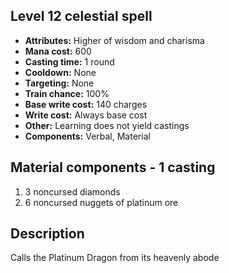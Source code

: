 ## Level 12 celestial spell

- **Attributes:** Higher of wisdom and charisma
- **Mana cost:** 600
- **Casting time:** 1 round
- **Cooldown:** None
- **Targeting:** None
- **Train chance:** 100%
- **Base write cost:** 140 charges
- **Write cost:** Always base cost
- **Other:** Learning does not yield castings
- **Components:** Verbal, Material

## Material components - 1 casting

1. 3 noncursed diamonds
2. 6 noncursed nuggets of platinum ore

## Description

Calls the Platinum Dragon from its heavenly abode
